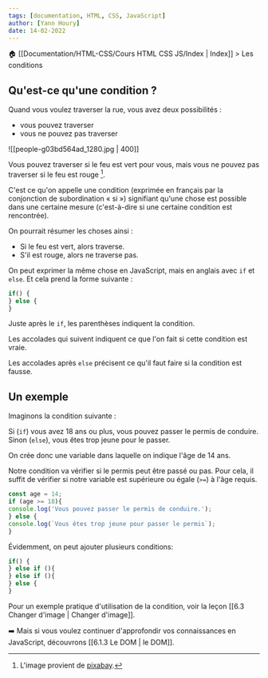 ```yaml
---
tags: [documentation, HTML, CSS, JavaScript]
author: [Yann Houry]
date: 14-02-2022
---
```


🏠 [[Documentation/HTML-CSS/Cours HTML CSS JS/Index | Index]] > Les conditions

## Qu'est-ce qu'une condition ?
Quand vous voulez traverser la rue, vous avez deux possibilités :
- vous pouvez traverser
- vous ne pouvez pas traverser

![[people-g03bd564ad_1280.jpg | 400]]

Vous pouvez traverser si le feu est vert pour vous, mais vous ne pouvez pas traverser si le feu est rouge [^1].

C'est ce qu'on appelle une condition (exprimée en français par la conjonction de subordination « si ») signifiant qu'une chose est possible dans une certaine mesure (c'est-à-dire si une certaine condition est rencontrée).

On pourrait résumer les choses ainsi :

- Si le feu est vert, alors traverse.
- S'il est rouge, alors ne traverse pas.

On peut exprimer la même chose en JavaScript, mais en anglais avec `if` et `else`. Et cela prend la forme suivante :

```js
if() {
} else {
}
```

Juste après le `if`, les parenthèses indiquent la condition.

Les accolades qui suivent indiquent ce que l'on fait si cette condition est vraie.

Les accolades après `else` précisent ce qu'il faut faire si la condition est fausse.

## Un exemple
Imaginons la condition suivante :

Si (`if`) vous avez 18 ans ou plus, vous pouvez passer le permis de conduire. Sinon (`else`), vous êtes trop jeune pour le passer.

On crée donc une variable dans laquelle on indique l'âge de 14 ans.

Notre condition va vérifier si le permis peut être passé ou pas. Pour cela, il suffit de vérifier si notre variable est supérieure ou égale (`>=`) à l'âge requis.

``` js
const age = 14;
if (age >= 18){
console.log('Vous pouvez passer le permis de conduire.');
} else {
console.log(`Vous êtes trop jeune pour passer le permis`);
}
```

Évidemment, on peut ajouter plusieurs conditions:

```js
if() {
} else if (){
} else if (){
} else {
}
```

Pour un exemple pratique d'utilisation de la condition, voir la leçon [[6.3 Changer d'image | Changer d'image]].

➡️ Mais si vous voulez continuer d'approfondir vos connaissances en JavaScript, découvrons [[6.1.3 Le DOM | le DOM]].

[^1]: L'image provient de [pixabay](https://pixabay.com/photos/people-walking-street-pedestrian-2564699/).
